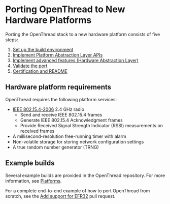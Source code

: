 # Porting OpenThread to New Hardware Platforms

Porting the OpenThread stack to a new hardware platform consists of five steps:

1.  [Set up the build environment](https://github.com/openthread/openthread/blob/master/doc/site/en/guides/porting/set-up-the-build-environment.md)
1.  [Implement Platform Abstraction Layer APIs](https://github.com/openthread/openthread/blob/master/doc/site/en/guides/porting/implement-platform-abstraction-layer-apis.md)
1.  [Implement advanced features (Hardware Abstraction Layer)](https://github.com/openthread/openthread/blob/master/doc/site/en/guides/porting/implement-advanced-features.md)
1.  [Validate the port](https://github.com/openthread/openthread/blob/master/doc/site/en/guides/porting/validate-the-port.md)
1.  [Certification and README](https://github.com/openthread/openthread/blob/master/doc/site/en/guides/porting/certification-and-readme.md)

## Hardware platform requirements

OpenThread requires the following platform services:

-   [IEEE 802.15.4-2006](https://standards.ieee.org/findstds/standard/802.15.4-2006.html)
    2.4 GHz radio
    -   Send and receive IEEE 802.15.4 frames
    -   Generate IEEE 802.15.4 Acknowledgment frames
    -   Provide Received Signal Strength Indicator (RSSI) measurements on
        received frames
-   A millisecond-resolution free-running timer with alarm
-   Non-volatile storage for storing network configuration settings
-   A true random number generator (TRNG)

## Example builds

Several example builds are provided in the OpenThread repository. For more
information, see [Platforms](https://openthread.io/platforms).

For a complete end-to-end example of how to port OpenThread from scratch, see
the [Add support for EFR32](https://github.com/openthread/openthread/pull/1592)
pull request.

